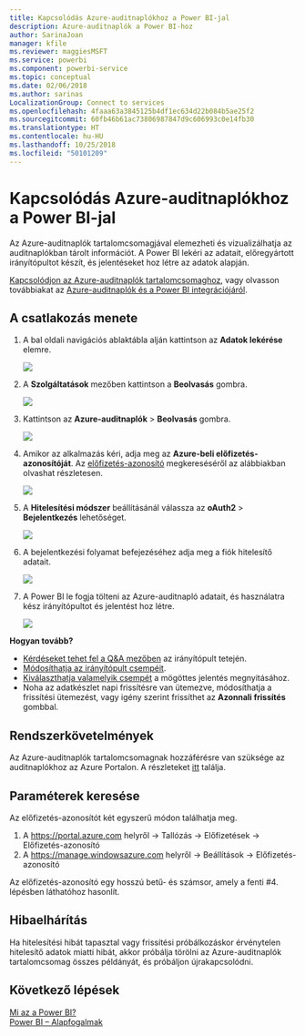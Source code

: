 ```yaml
---
title: Kapcsolódás Azure-auditnaplókhoz a Power BI-jal
description: Azure-auditnaplók a Power BI-hoz
author: SarinaJoan
manager: kfile
ms.reviewer: maggiesMSFT
ms.service: powerbi
ms.component: powerbi-service
ms.topic: conceptual
ms.date: 02/06/2018
ms.author: sarinas
LocalizationGroup: Connect to services
ms.openlocfilehash: 4faaa63a3845125b4df1ec634d22b084b5ae25f2
ms.sourcegitcommit: 60fb46b61ac73806987847d9c606993c0e14fb30
ms.translationtype: HT
ms.contentlocale: hu-HU
ms.lasthandoff: 10/25/2018
ms.locfileid: "50101209"
---
```

# <a name="connect-to-azure-audit-logs-with-power-bi"></a>Kapcsolódás Azure-auditnaplókhoz a Power BI-jal
Az Azure-auditnaplók tartalomcsomagjával elemezheti és vizualizálhatja az auditnaplókban tárolt információt. A Power BI lekéri az adatait, előregyártott irányítópultot készít, és jelentéseket hoz létre az adatok alapján.

[Kapcsolódjon az Azure-auditnaplók tartalomcsomaghoz](https://app.powerbi.com/getdata/services/azure-audit-logs), vagy olvasson továbbiakat az [Azure-auditnaplók és a Power BI integrációjáról](https://powerbi.microsoft.com/integrations/azure-audit-logs).

## <a name="how-to-connect"></a>A csatlakozás menete
1. A bal oldali navigációs ablaktábla alján kattintson az **Adatok lekérése** elemre.  
   
    ![](media/service-connect-to-azure-audit-logs/getdata.png)
2. A **Szolgáltatások** mezőben kattintson a **Beolvasás** gombra.  
   
    ![](media/service-connect-to-azure-audit-logs/services.png) 
3. Kattintson az **Azure-auditnaplók** > **Beolvasás** gombra.  
   
   ![](media/service-connect-to-azure-audit-logs/azureauditlogs.png)
4. Amikor az alkalmazás kéri, adja meg az **Azure-beli előfizetés-azonosítóját**. Az [előfizetés-azonosító](#FindingParams) megkereséséről az alábbiakban olvashat részletesen.   
   
    ![](media/service-connect-to-azure-audit-logs/parameters.png)
5. A **Hitelesítési módszer** beállításánál válassza az **oAuth2** \> **Bejelentkezés** lehetőséget.
   
    ![](media/service-connect-to-azure-audit-logs/creds.png)
6. A bejelentkezési folyamat befejezéséhez adja meg a fiók hitelesítő adatait.
   
    ![](media/service-connect-to-azure-audit-logs/login.png)
7. A Power BI le fogja tölteni az Azure-auditnapló adatait, és használatra kész irányítópultot és jelentést hoz létre. 
   
    ![](media/service-connect-to-azure-audit-logs/dashboard.png)

**Hogyan tovább?**

* [Kérdéseket tehet fel a Q&A mezőben](consumer/end-user-q-and-a.md) az irányítópult tetején.
* [Módosíthatja az irányítópult csempéit](service-dashboard-edit-tile.md).
* [Kiválaszthatja valamelyik csempét](consumer/end-user-tiles.md) a mögöttes jelentés megnyitásához.
* Noha az adatkészlet napi frissítésre van ütemezve, módosíthatja a frissítési ütemezést, vagy igény szerint frissíthet az **Azonnali frissítés** gombbal.

## <a name="system-requirements"></a>Rendszerkövetelmények
Az Azure-auditnaplók tartalomcsomagnak hozzáférésre van szüksége az auditnaplókhoz az Azure Portalon. A részleteket [itt](/azure/azure-resource-manager/resource-group-audit/) találja.

<a name="FindingParams"></a>

## <a name="finding-parameters"></a>Paraméterek keresése
Az előfizetés-azonosítót két egyszerű módon találhatja meg.

1. A https://portal.azure.com helyről  -&gt; Tallózás -&gt; Előfizetések -&gt; Előfizetés-azonosító
2. A https://manage.windowsazure.com helyről  -&gt; Beállítások -&gt; Előfizetés-azonosító

Az előfizetés-azonosító egy hosszú betű- és számsor, amely a fenti \#4. lépésben láthatóhoz hasonlít. 

## <a name="troubleshooting"></a>Hibaelhárítás
Ha hitelesítési hibát tapasztal vagy frissítési próbálkozáskor érvénytelen hitelesítő adatok miatti hibát, akkor próbálja törölni az Azure-auditnaplók tartalomcsomag összes példányát, és próbáljon újrakapcsolódni.

## <a name="next-steps"></a>Következő lépések
[Mi az a Power BI?](power-bi-overview.md)  
[Power BI – Alapfogalmak](consumer/end-user-basic-concepts.md)  

